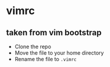 # vimrc 
## taken from vim bootstrap

* Clone the repo
* Move the file to your home directory
* Rename the file to `.vimrc`
